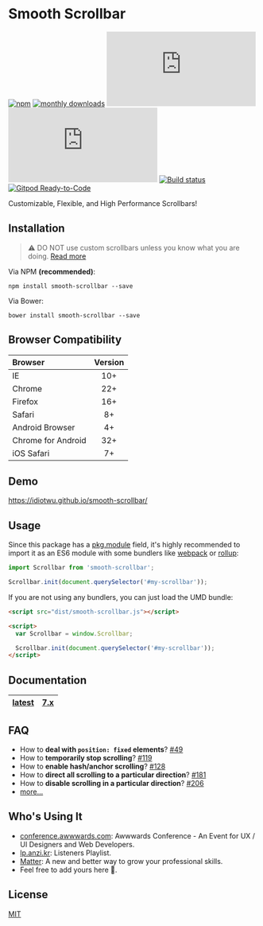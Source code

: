 # Smooth Scrollbar

[![npm][npm-version-badge]](https://www.npmjs.com/package/smooth-scrollbar)
[![monthly downloads][npm-downloads-badge]](https://www.npmjs.com/package/smooth-scrollbar)
[![core size][size-badge]](dist/smooth-scrollbar.js)
[![gzip size][gzip-size-badge]](dist/smooth-scrollbar.js)
[![Build status][travis-badge]](https://travis-ci.org/idiotWu/smooth-scrollbar)
[![Gitpod Ready-to-Code][gitpod-badge]](https://gitpod.io/from-referrer/)

Customizable, Flexible, and High Performance Scrollbars!

## Installation

> ⚠️ DO NOT use custom scrollbars unless you know what you are doing. [Read more](docs/caveats.md)

Via NPM **(recommended)**:

```
npm install smooth-scrollbar --save
```

Via Bower:

```
bower install smooth-scrollbar --save
```

## Browser Compatibility

| Browser | Version |
| :------ | :-----: |
| IE      | 10+     |
| Chrome  | 22+     |
| Firefox | 16+     |
| Safari  | 8+      |
| Android Browser | 4+ |
| Chrome for Android | 32+ |
| iOS Safari | 7+ |

## Demo

https://idiotwu.github.io/smooth-scrollbar/

## Usage

Since this package has a [pkg.module](https://github.com/rollup/rollup/wiki/pkg.module) field, it's highly recommended to import it as an ES6 module with some bundlers like [webpack](https://webpack.js.org/) or [rollup](https://rollupjs.org/):

```js
import Scrollbar from 'smooth-scrollbar';

Scrollbar.init(document.querySelector('#my-scrollbar'));
```

If you are not using any bundlers, you can just load the UMD bundle:

```html
<script src="dist/smooth-scrollbar.js"></script>

<script>
  var Scrollbar = window.Scrollbar;

  Scrollbar.init(document.querySelector('#my-scrollbar'));
</script>
```

## Documentation

| [latest](docs) | [7.x](https://github.com/idiotWu/smooth-scrollbar/tree/7.x) |
|----|----|



## FAQ

- How to **deal with `position: fixed` elements**? [#49](https://github.com/idiotWu/smooth-scrollbar/issues/49#issuecomment-265358197)
- How to **temporarily stop scrolling**? [#119](https://github.com/idiotWu/smooth-scrollbar/issues/119#issuecomment-346227113)
- How to **enable hash/anchor scrolling**? [#128](https://github.com/idiotWu/smooth-scrollbar/issues/128#issuecomment-390980479)
- How to **direct all scrolling to a particular direction**? [#181](https://github.com/idiotWu/smooth-scrollbar/issues/181#issuecomment-458646086)
- How to **disable scrolling in a particular direction**? [#206](https://github.com/idiotWu/smooth-scrollbar/issues/206#issuecomment-526831135)
- [more...](https://github.com/idiotWu/smooth-scrollbar/issues?q=label%3AFAQ)

## Who's Using It

- [conference.awwwards.com](https://conference.awwwards.com/): Awwwards Conference - An Event for UX / UI Designers and Web Developers.
- [lp.anzi.kr](http://lp.anzi.kr/): Listeners Playlist.
- [Matter](https://matterapp.com/): A new and better way to grow your professional skills.
- Feel free to add yours here 🤗.

## License

[MIT](LICENSE)

[npm-version-badge]: https://img.shields.io/npm/v/smooth-scrollbar.svg?style=for-the-badge
[npm-downloads-badge]: https://img.shields.io/npm/dm/smooth-scrollbar.svg?style=for-the-badge
[travis-badge]: https://img.shields.io/travis/idiotWu/smooth-scrollbar.svg?style=for-the-badge
[size-badge]: http://img.badgesize.io/idiotWu/smooth-scrollbar/master/dist/smooth-scrollbar.js?label=core%20size&style=for-the-badge
[gzip-size-badge]: http://img.badgesize.io/idiotWu/smooth-scrollbar/master/dist/smooth-scrollbar.js?label=gzip%20size&compression=gzip&style=for-the-badge
[gitpod-badge]: https://img.shields.io/badge/Gitpod-Ready--to--Code-blue?style=for-the-badge
